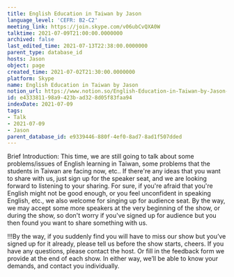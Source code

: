 ```yaml
---
title: English Education in Taiwan by Jason
language_level: 'CEFR: B2-C2'
meeting_link: https://join.skype.com/v06ubCvQXA0W
talktime: 2021-07-09T21:00:00.0000000
archived: false
last_edited_time: 2021-07-13T22:38:00.0000000
parent_type: database_id
hosts: Jason
object: page
created_time: 2021-07-02T21:30:00.0000000
platform: Skype
name: English Education in Taiwan by Jason
notion_url: https://www.notion.so/English-Education-in-Taiwan-by-Jason-e433381198a9423bad328d05f83faa94
id: e4333811-98a9-423b-ad32-8d05f83faa94
indexDate: 2021-07-09
tags:
- Talk
- 2021-07-09
- Jason
parent_database_id: e9339446-880f-4ef0-8ad7-8ad1f507dded
---
```





Brief Introduction: This time, we are still going to talk about some problems/issues of English learning in Taiwan, some problems that the students in Taiwan are facing now, etc.. If there're any ideas that you want to share with us, just sign up for the speaker seat, and we are looking forward to listening to your sharing. 
For sure, if you're afraid that you're English might not be good enough, or you feel unconfident in speaking English, etc., we also welcome for singing up for audience seat. By the way, we may accept some more speakers at the very beginning of the show, or during the show, so don't worry if you've signed up for audience but you then found you want to share something with us.

!!!By the way, if you suddenly find you will have to miss our show but you’ve signed up for it already, please tell us before the show starts, cheers.
If you have any questions, please contact the host. Or fill in the feedback form we provide at the end of each show. In either way, we’ll be able to know your demands, and contact you individually.

